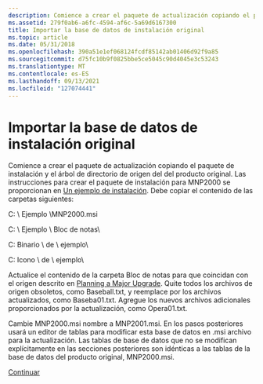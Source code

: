 ```yaml
---
description: Comience a crear el paquete de actualización copiando el paquete de instalación y el árbol de directorio de origen del del producto original.
ms.assetid: 279f0ab6-a6fc-4594-af6c-5a69d6167300
title: Importar la base de datos de instalación original
ms.topic: article
ms.date: 05/31/2018
ms.openlocfilehash: 390a51e1ef068124fcdf85142ab01406d92f9a85
ms.sourcegitcommit: d75fc10b9f0825bbe5ce5045c90d4045e3c53243
ms.translationtype: MT
ms.contentlocale: es-ES
ms.lasthandoff: 09/13/2021
ms.locfileid: "127074441"
---
```

# <a name="importing-original-installation-database"></a>Importar la base de datos de instalación original

Comience a crear el paquete de actualización copiando el paquete de instalación y el árbol de directorio de origen del del producto original. Las instrucciones para crear el paquete de instalación para MNP2000 se proporcionan en [Un ejemplo de instalación](an-installation-example.md). Debe copiar el contenido de las carpetas siguientes:

C: \\ Ejemplo \\MNP2000.msi

C: \\ Ejemplo \\ Bloc de notas\\

C: Binario \\ de \\ ejemplo\\

C: Icono \\ de \\ ejemplo\\

Actualice el contenido de la carpeta Bloc de notas para que coincidan con el origen descrito en [Planning a Major Upgrade](planning-a-major-upgrade.md). Quite todos los archivos de origen obsoletos, como Baseball.txt, y reemplace por los archivos actualizados, como Baseba01.txt. Agregue los nuevos archivos adicionales proporcionados por la actualización, como Opera01.txt.

Cambie MNP2000.msi nombre a MNP2001.msi. En los pasos posteriores usará un editor de tablas para modificar esta base de datos en .msi archivo para la actualización. Las tablas de base de datos que no se modifican explícitamente en las secciones posteriores son idénticas a las tablas de la base de datos del producto original, MNP2000.msi.

[Continuar](updating-directory-structure-for-an-upgrade.md)

 

 



